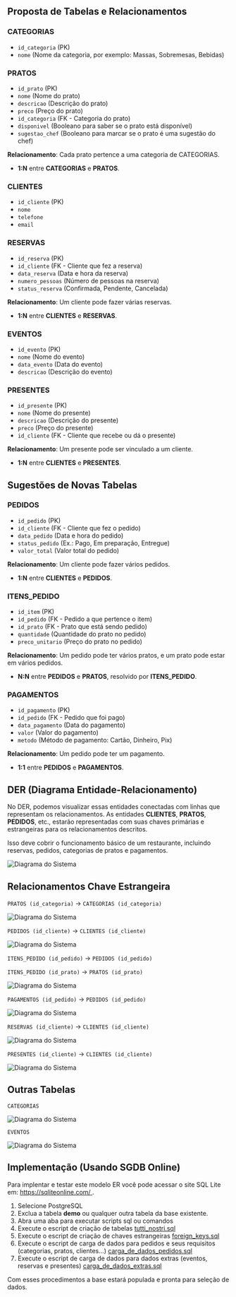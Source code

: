 ## Proposta de Tabelas e Relacionamentos

### CATEGORIAS
- `id_categoria` (PK)
- `nome` (Nome da categoria, por exemplo: Massas, Sobremesas, Bebidas)

### PRATOS
- `id_prato` (PK)
- `nome` (Nome do prato)
- `descricao` (Descrição do prato)
- `preco` (Preço do prato)
- `id_categoria` (FK - Categoria do prato)
- `disponivel` (Booleano para saber se o prato está disponível)
- `sugestao_chef` (Booleano para marcar se o prato é uma sugestão do chef)

**Relacionamento**: Cada prato pertence a uma categoria de CATEGORIAS.
- **1:N** entre **CATEGORIAS** e **PRATOS**.

### CLIENTES
- `id_cliente` (PK)
- `nome`
- `telefone`
- `email`

### RESERVAS
- `id_reserva` (PK)
- `id_cliente` (FK - Cliente que fez a reserva)
- `data_reserva` (Data e hora da reserva)
- `numero_pessoas` (Número de pessoas na reserva)
- `status_reserva` (Confirmada, Pendente, Cancelada)

**Relacionamento**: Um cliente pode fazer várias reservas.
- **1:N** entre **CLIENTES** e **RESERVAS**.

### EVENTOS
- `id_evento` (PK)
- `nome` (Nome do evento)
- `data_evento` (Data do evento)
- `descricao` (Descrição do evento)

### PRESENTES
- `id_presente` (PK)
- `nome` (Nome do presente)
- `descricao` (Descrição do presente)
- `preco` (Preço do presente)
- `id_cliente` (FK - Cliente que recebe ou dá o presente)

**Relacionamento**: Um presente pode ser vinculado a um cliente.
- **1:N** entre **CLIENTES** e **PRESENTES**.

## Sugestões de Novas Tabelas

### PEDIDOS
- `id_pedido` (PK)
- `id_cliente` (FK - Cliente que fez o pedido)
- `data_pedido` (Data e hora do pedido)
- `status_pedido` (Ex.: Pago, Em preparação, Entregue)
- `valor_total` (Valor total do pedido)

**Relacionamento**: Um cliente pode fazer vários pedidos.
- **1:N** entre **CLIENTES** e **PEDIDOS**.

### ITENS_PEDIDO
- `id_item` (PK)
- `id_pedido` (FK - Pedido a que pertence o item)
- `id_prato` (FK - Prato que está sendo pedido)
- `quantidade` (Quantidade do prato no pedido)
- `preco_unitario` (Preço do prato no pedido)

**Relacionamento**: Um pedido pode ter vários pratos, e um prato pode estar em vários pedidos.
- **N:N** entre **PEDIDOS** e **PRATOS**, resolvido por **ITENS_PEDIDO**.

### PAGAMENTOS
- `id_pagamento` (PK)
- `id_pedido` (FK - Pedido que foi pago)
- `data_pagamento` (Data do pagamento)
- `valor` (Valor do pagamento)
- `metodo` (Método de pagamento: Cartão, Dinheiro, Pix)

**Relacionamento**: Um pedido pode ter um pagamento.
- **1:1** entre **PEDIDOS** e **PAGAMENTOS**.


## DER (Diagrama Entidade-Relacionamento)
No DER, podemos visualizar essas entidades conectadas com linhas que representam os relacionamentos. As entidades **CLIENTES**, **PRATOS**, **PEDIDOS**, etc., estarão representadas com suas chaves primárias e estrangeiras para os relacionamentos descritos.

Isso deve cobrir o funcionamento básico de um restaurante, incluindo reservas, pedidos, categorias de pratos e pagamentos.

![Diagrama do Sistema](/db/exports/DER/tutti_nostri_full.png)


## Relacionamentos Chave Estrangeira
`PRATOS (id_categoria)` → `CATEGORIAS (id_categoria)`

![Diagrama do Sistema](/db/exports/DER/tutti_nostri_pratos.png)

`PEDIDOS (id_cliente)` → `CLIENTES (id_cliente)`

![Diagrama do Sistema](/db/exports/DER/tutti_nostri_pedidos.png)

`ITENS_PEDIDO (id_pedido)` → `PEDIDOS (id_pedido)`

`ITENS_PEDIDO (id_prato)` → `PRATOS (id_prato)`

![Diagrama do Sistema](/db/exports/DER/tutti_nostri_itens_pedido.png)

`PAGAMENTOS (id_pedido)` → `PEDIDOS (id_pedido)`

![Diagrama do Sistema](/db/exports/DER/tutti_nostri_pagamentos.png)



`RESERVAS (id_cliente)` → `CLIENTES (id_cliente)`

![Diagrama do Sistema](/db/exports/DER/tutti_nostri_reservas.png)

 `PRESENTES (id_cliente)` → `CLIENTES (id_cliente)`

![Diagrama do Sistema](/db/exports/DER/tutti_nostri_presentes.png)



## Outras Tabelas
`CATEGORIAS`

![Diagrama do Sistema](/db/exports/DER/tutti_nostri_categorias.png)


`EVENTOS`

![Diagrama do Sistema](/db/exports/DER/tutti_nostri_eventos.png)


## Implementação (Usando SGDB Online)

Para implentar e testar este modelo ER você pode acessar o site SQL Lite em: [https://sqliteonline.com/ ](https://sqliteonline.com/).

1. Selecione PostgreSQL
1. Exclua a tabela **demo** ou qualquer outra tabela da base existente.
1. Abra uma aba para executar scripts sql ou comandos
1. Execute o escript de criação de tabelas [tutti_nostri.sql](/db/tutti_nostri.sql)
1. Execute o escript de criação de chaves estrangeiras [foreign_keys.sql](/db/foreign_keys.sql)
1. Execute o escript de carga de dados para pedidos e seus requisitos (categorias, pratos, clientes...) [carga_de_dados_pedidos.sql](/db/carga_de_dados_pedidos.sql)
1. Execute o escript de carga de dados para dados extras (eventos, reservas e presentes) [carga_de_dados_extras.sql](/db/carga_de_dados_extras.sql)

Com esses procedimentos a base estará populada e pronta para seleção de dados.
